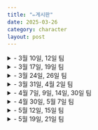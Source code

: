 ```yaml
---
title: "✏️게시판"
date: 2025-03-26
category: character
layout: post
---
```


<details>
    <summary> - 3월 10일, 12일 팀 </summary>
    <div markdown="1">
    
    1조 : 장호진, 이아라, 안정현
    
    2조 : 이은빈, 박민찬, 김진우
    
    3조 : 박지용, 조용현, 이도현
    
    4조 : 구본윤, 김도예, 엄재현
    
    5조 : 김누리, 권관우
</div>
    <img src="/assets/1week.png" alt="1주차 모둠">
</details>

<details>
    <summary> - 3월 17일, 19일 팀 </summary>
    <div markdown="1">
    
    1조 : 박지용, 구본윤, 김누리
    
    2조 : 장호진, 엄재현
    
    3조 : 이도현, 권관우, 김도예
    
    4조 : 김진우, 이아라, 조용현
    
    5조 : 박민찬, 안정현
</div>
    <img src="/assets/2week.png" alt="2주차 모둠">
</details>

<details>
    <summary> - 3월 24일, 26일 팀 </summary>
    <div markdown="1">
    
    1조 : 박민찬, 조용현, 구본윤
    
    2조 : 박지용, 권관우, 안정현
    
    3조 : 김진우, 장호진, 김누리
    
    4조 : 이도현, 엄재현
    
    5조 : 이아라, 김도예
</div>
    <img src="/assets/3week.png" alt="3주차 모둠">
</details>

<details>
    <summary> - 3월 31일, 4월 2일 팀 </summary>
    <div markdown="1">
        
    1조 : 이아라, 이도현, 김누리
    
    2조 : 박민찬, 김도예, 조용현
    
    3조 : 권관우, 엄재현, 안정현
    
    4조 : 구본윤, 박지용, 장호진
    
</div>
    <img src="/assets/4week.png" alt="4주차 모둠">
</details>
    
<details>
    <summary> - 4월 7일, 9일, 14일, 30일 팀 </summary>
    <div markdown="1">
        
    1조 : 김도예, 구본윤, 김누리
    
    2조 : 박지용, 이아라, 엄재현
    
    3조 : 이도현, 박민찬, 안정현
    
    4조 : 권관우, 조용현, 장호진
    
</div>
    <img src="/assets/5week.png" alt="5주차 모둠">
</details>

<details>
    <summary> - 4월 30일, 5월 7일 팀 </summary>
    <div markdown="1">
        
    1조 : 장호진, 김도예, 조용현
    
    2조 : 박지용, 안정현, 이도현
    
    3조 : 이아라, 권관우, 박민찬
    
    4조 : 김누리, 구본윤, 엄재현
    
</div>
    <img src="/assets/9week.png" alt="9주차 모둠">
</details>

<details>
    <summary> - 5월 12일, 15일 팀 </summary>
    <div markdown="1">
        
    1조 : 장호진, 이아라, 안정현
    
    2조 : 구본윤, 김도예, 이도현
    
    3조 : 엄재현, 권관우, 박지용
    
    4조 : 조용현, 박민찬, 김누리
    
</div>
    <img src="/assets/10week.png" alt="10주차 모둠">
</details>

<details>
    <summary> - 5월 19일, 21일 팀 </summary>
    <div markdown="1">
            
</div>
    <img src="/assets/11week.png" alt="11주차 모둠">
</details>

